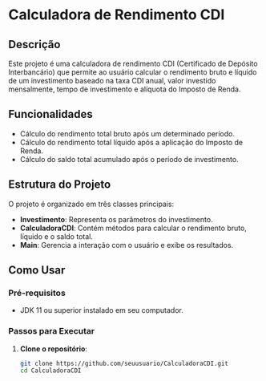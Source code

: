 # Calculadora de Rendimento CDI

## Descrição

Este projeto é uma calculadora de rendimento CDI (Certificado de Depósito Interbancário) que permite ao usuário calcular o rendimento bruto e líquido de um investimento baseado na taxa CDI anual, valor investido mensalmente, tempo de investimento e alíquota do Imposto de Renda.

## Funcionalidades

- Cálculo do rendimento total bruto após um determinado período.
- Cálculo do rendimento total líquido após a aplicação do Imposto de Renda.
- Cálculo do saldo total acumulado após o período de investimento.

## Estrutura do Projeto

O projeto é organizado em três classes principais:

- **Investimento**: Representa os parâmetros do investimento.
- **CalculadoraCDI**: Contém métodos para calcular o rendimento bruto, líquido e o saldo total.
- **Main**: Gerencia a interação com o usuário e exibe os resultados.

## Como Usar

### Pré-requisitos

- JDK 11 ou superior instalado em seu computador.

### Passos para Executar

1. **Clone o repositório**:
   ```bash
   git clone https://github.com/seuusuario/CalculadoraCDI.git
   cd CalculadoraCDI
   
   
